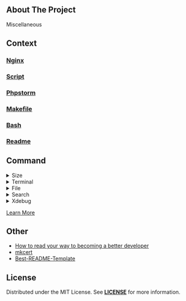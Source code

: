 ## About The Project
Miscellaneous  

## Context

### [Nginx](nginx)
### [Script](script)
### [Phpstorm](phpstorm)
### [Makefile](makefile)
### [Bash](bash)
### [Readme](readme)
##


## Command

<details>

<summary>Size</summary>

[//]: # (### You can add a header)

```bash
# hard drive free space
df -h 
```

```bash
# size of a directory
du -hs /path   
```

```bash
# size of a all directory inside
du -hs /path/*   
```

```bash
# size of a all directory inside and sort by size desc
du -hs /path/* | sort -rh
```
##

</details>

<details>

<summary>Terminal</summary>

[//]: # (### You can add a header)

```bash
# cmd should be started in an independent terminal
command & disown
```

##

</details>

<details>

<summary>File</summary>

[//]: # (### You can add a header)

```bash
# empty log files  
truncate -s 0 file
```

```bash
# unpack files 
unrar x -r file.rar 
```
##

</details>


<details>

<summary>Search</summary>

[//]: # (### You can add a header)

```bash
# Search a File by Name
find -name <file_name>
```

```bash
# Search a File by Name - case-insensitive 
find -iname <file_name>
```


```bash
# Find a Directory in Linux
find /path/to/search -type d
```

```bash
# Find a Directory in Linux
find /path/to/search -size <size_of_the_file>
find /path/to/search -size +50M -size -100M
```
##
</details>


<details>

<summary>Xdebug</summary>

[//]: # (### You can add a header)

```bash
# enable xdebug
sudo phpenmod xdebug
```

```bash
# disable xdebug
sudo phpdismod xdebug  
```
##

</details>

[Learn More](./command)


## Other
- [How to read your way to becoming a better developer](https://www.freecodecamp.org/news/how-to-read-your-way-to-becoming-a-better-developer-b6432fa5bc0c/)
- [mkcert](https://github.com/FiloSottile/mkcert)
- [Best-README-Template](https://github.com/othneildrew/Best-README-Template)  



## License
Distributed under the MIT License. See **[LICENSE][license]** for more information.


[//]: # (Links)
[license]: https://github.com/habibun/miscellaneous/blob/main/LICENSE
